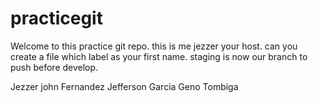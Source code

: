 # practicegit
Welcome to this practice git repo. this is me jezzer your host.
can you create a file which label as your first name.
staging is now our branch to push before develop.

Jezzer john Fernandez
Jefferson Garcia
Geno Tombiga